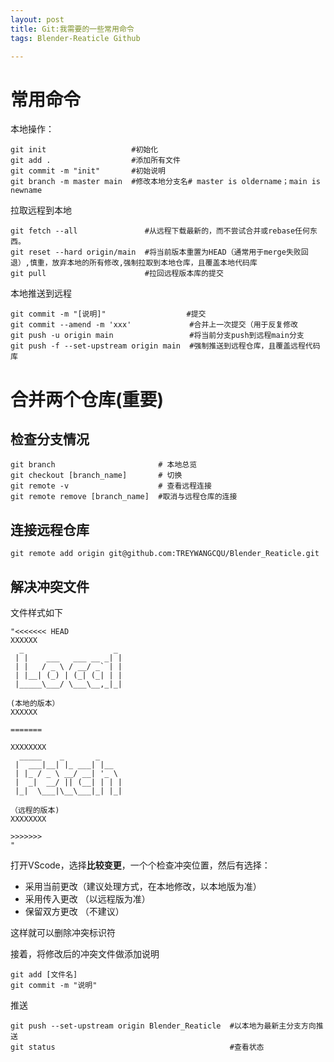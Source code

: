 ```yaml
---
layout: post
title: Git:我需要的一些常用命令
tags: Blender-Reaticle Github

---
```


# 常用命令

本地操作： 
``` shell
git init                   #初始化
git add .                  #添加所有文件
git commit -m "init"       #初始说明
git branch -m master main  #修改本地分支名# master is oldername；main is newname

```

拉取远程到本地
```shell
git fetch --all               #从远程下载最新的，而不尝试合并或rebase任何东西。
git reset --hard origin/main  #将当前版本重置为HEAD（通常用于merge失败回退）,慎重，放弃本地的所有修改,强制拉取到本地仓库，且覆盖本地代码库
git pull                      #拉回远程版本库的提交
```

本地推送到远程
``` shell
git commit -m "[说明]"                  #提交
git commit --amend -m 'xxx'             #合并上一次提交（用于反复修改
git push -u origin main                 #将当前分支push到远程main分支 
git push -f --set-upstream origin main  #强制推送到远程仓库，且覆盖远程代码库
```

# 合并两个仓库(重要)

## 检查分支情况
```shell
git branch                       # 本地总览
git checkout [branch_name]       # 切换
git remote -v                    # 查看远程连接
git remote remove [branch_name]  #取消与远程仓库的连接
```
## 连接远程仓库
``` shell
git remote add origin git@github.com:TREYWANGCQU/Blender_Reaticle.git

```
## 解决冲突文件
文件样式如下
``` shell
"<<<<<<< HEAD 
XXXXXX
  _                    _ 
 | |    ___   ___ __ _| |
 | |   / _ \ / __/ _` | |
 | |__| (_) | (_| (_| | |
 |_____\___/ \___\__,_|_|
                         
(本地的版本）
XXXXXX

=======

XXXXXXXX
  _____    _       _     
 |  ___|__| |_ ___| |__  
 | |_ / _ \ __/ __| '_ \ 
 |  _|  __/ || (__| | | |
 |_|  \___|\__\___|_| |_|  
                    
（远程的版本)
XXXXXXXX

>>>>>>>
"

```
打开VScode，选择**比较变更**，一个个检查冲突位置，然后有选择：


* 采用当前更改（建议处理方式，在本地修改，以本地版为准）
* 采用传入更改 （以远程版为准）
* 保留双方更改 （不建议）

这样就可以删除冲突标识符

接着，将修改后的冲突文件做添加说明
``` shell
git add [文件名]
git commit -m "说明"
```

推送 
```ssh
git push --set-upstream origin Blender_Reaticle  #以本地为最新主分支方向推送
git status                                       #查看状态
```
